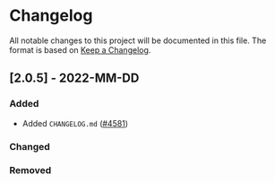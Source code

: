 # Changelog

All notable changes to this project will be documented in this file.
The format is based on [Keep a Changelog](http://keepachangelog.com/en/1.0.0/).

## [2.0.5] - 2022-MM-DD
### Added
- Added `CHANGELOG.md` ([#4581](https://github.com/pyg-team/pytorch_geometric/pull/4581))
### Changed
### Removed
